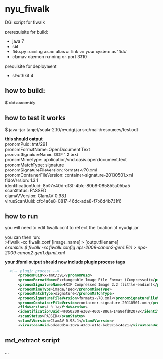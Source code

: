 nyu_fiwalk
==========

DGI script for fiwalk

prerequisite for build: 
* java 7
* sbt
* fido.py running as an alias or link on your system as 'fido'
* clamav daemon running on port 3310

prequisite for deployment
* sleuthkit 4

how to build:
-------------

$ sbt assembly

how to test it works
--------------------
$ java -jar target/scala-2.10/nyudgi.jar src/main/resources/test.odt<br />

<b>this should output</b><br />
pronomPuid: fmt/291<br />
pronomFormatName: OpenDocument Text<br />
pronomSignatureName: ODF 1.2 text<br />
pronomMimeType: application/vnd.oasis.opendocument.text<br />
pronomMatchType: signature<br />
pronomSignatureFileVersion: formats-v70.xml<br />
pronomContainerFileVersion: container-signature-20130501.xml<br />
fidoVersion: 1.3.1<br />
identificationUuid: 8b07e40d-df3f-4bfc-80b8-085859a05ba5<br />
scanStatus: PASSED<br />
clamAVVersion: ClamAV 0.98.1<br />
virusScanUuid: cfc4a6e8-0817-46dc-ada8-f7b6d4b721f6<br />

how to run
----------
you will need to edit fiwalk.conf to reflect the location of nyudgi.jar<br/>

you can then run:<br />
\>fiwalk -xc fiwalk.conf [image_name] > [outputfilename]<br >
<i>example: $ fiwalk -xc fiwalk.config nps-2009-canon2-gen1.E01 > nps-2009-canon2-gen1.dfxml.xml</i><br />

<b>your dfxml output should now include plugin process tags</b><br />

```xml
  <!-- plugin_process -->
      <pronomPuid>x-fmt/391</pronomPuid>
      <pronomFormatName>Exchangeable Image File Format (Compressed)</pronomFormatName>
      <pronomSignatureName>EXIF Compressed Image 2.2 (little-endian)</pronomSignatureName>
      <pronomMimeType>image/jpeg</pronomMimeType>
      <pronomMatchType>signature</pronomMatchType>
      <pronomSignatureFileVersion>formats-v70.xml</pronomSignatureFileVersion>
      <pronomContainerFileVersion>container-signature-20130501.xml</pronomContainerFileVersion>
      <fidoVersion>1.3.1</fidoVersion>
      <identificationUuid>49050200-e308-4060-886a-14a8efd82078</identificationUuid>
      <scanStatus>PASSED</scanStatus>
      <clamAVVersion>ClamAV 0.98.1</clamAVVersion>
      <virusScanUuid>6dea8d54-107a-43d0-a1fe-beb9c6bc4a21</virusScanUuid>
```


md_extract script
-----------------

...

